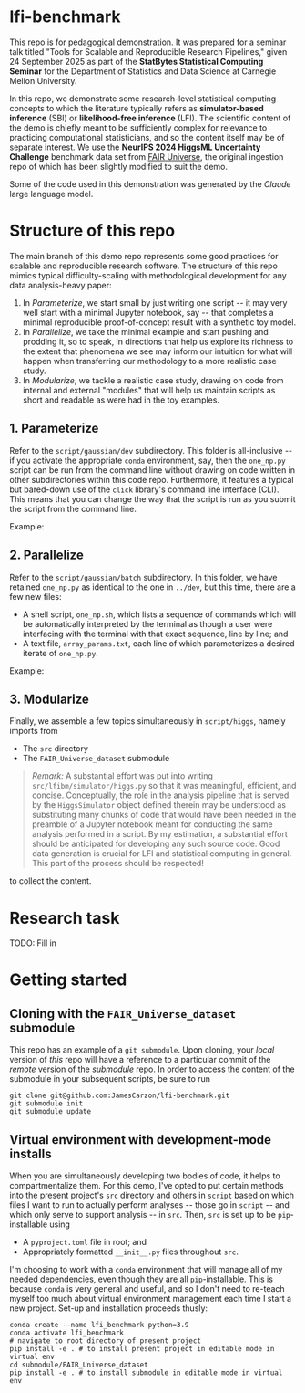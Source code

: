 # lfi-benchmark

This repo is for pedagogical demonstration. It was prepared for a seminar talk titled "Tools for Scalable and Reproducible Research Pipelines," given 24 September 2025 as part of the **StatBytes Statistical Computing Seminar** for the Department of Statistics and Data Science at Carnegie Mellon University.

In this repo, we demonstrate some research-level statistical computing concepts to which the literature typically refers as **simulator-based inference** (SBI) or **likelihood-free inference** (LFI). The scientific content of the demo is chiefly meant to be sufficiently complex for relevance to practicing computational statisticians, and so the content itself may be of separate interest. We use the **NeurIPS 2024 HiggsML Uncertainty Challenge** benchmark data set from [FAIR Universe](https://fair-universe.lbl.gov/), the original ingestion repo of which has been slightly modified to suit the demo.

Some of the code used in this demonstration was generated by the _Claude_ large language model.

# Structure of this repo

The main branch of this demo repo represents some good practices for scalable and reproducible research software. The structure of this repo mimics typical difficulty-scaling with methodological development for any data analysis-heavy paper:
1. In _Parameterize_, we start small by just writing one script -- it may very well start with a minimal Jupyter notebook, say -- that completes a minimal reproducible proof-of-concept result with a synthetic toy model.
2. In _Parallelize_, we take the minimal example and start pushing and prodding it, so to speak, in directions that help us explore its richness to the extent that phenomena we see may inform our intuition for what will happen when transferring our methodology to a more realistic case study.
3. In _Modularize_, we tackle a realistic case study, drawing on code from internal and external "modules" that will help us maintain scripts as short and readable as were had in the toy examples.

## 1. Parameterize

Refer to the `script/gaussian/dev` subdirectory. This folder is all-inclusive -- if you activate the appropriate `conda` environment, say, then the `one_np.py` script can be run from the command line without drawing on code written in other subdirectories within this code repo. Furthermore, it features a typical but bared-down use of the `click` library's command line interface (CLI). This means that you can change the way that the script is run as you submit the script from the command line.

Example:

## 2. Parallelize

Refer to the `script/gaussian/batch` subdirectory. In this folder, we have retained `one_np.py` as identical to the one in `../dev`, but this time, there are a few new files:
- A shell script, `one_np.sh`, which lists a sequence of commands which will be automatically interpreted by the terminal as though a user were interfacing with the terminal with that exact sequence, line by line; and
- A text file, `array_params.txt`, each line of which parameterizes a desired iterate of `one_np.py`.

Example:

## 3. Modularize

Finally, we assemble a few topics simultaneously in `script/higgs`, namely imports from
- The `src` directory
- The `FAIR_Universe_dataset` submodule

> _Remark:_ A substantial effort was put into writing `src/lfibm/simulator/higgs.py` so that it was meaningful, efficient, and concise. Conceptually, the role in the analysis pipeline that is served by the `HiggsSimulator` object defined therein may be understood as substituting  many chunks of code that would have been needed in the preamble of a Jupyter notebook meant for conducting the same analysis performed in a script. By my estimation, a substantial effort should be anticipated for developing any such source code. Good data generation is crucial for LFI and statistical computing in general. This part of the process should be respected!

to collect the content.

# Research task

TODO: Fill in

# Getting started

## Cloning with the `FAIR_Universe_dataset` submodule

This repo has an example of a `git submodule`. Upon cloning, your _local_ version of _this_ repo will have a reference to a particular commit of the _remote_ version of the _submodule_ repo. In order to access the content of the submodule in your subsequent scripts, be sure to run

```
git clone git@github.com:JamesCarzon/lfi-benchmark.git
git submodule init
git submodule update
```

## Virtual environment with development-mode installs

When you are simultaneously developing two bodies of code, it helps to compartmentalize them. For this demo, I've opted to put certain methods into the present project's `src` directory and others in `script` based on which files I want to run to actually perform analyses -- those go in `script` -- and which only serve to support analysis -- in `src`. Then, `src` is set up to be `pip`-installable using
- A `pyproject.toml` file in root; and
- Appropriately formatted `__init__.py` files throughout `src`.

I'm choosing to work with a `conda` environment that will manage all of my needed dependencies, even though they are all `pip`-installable. This is because `conda` is very general and useful, and so I don't need to re-teach myself too much about virtual environment management each time I start a new project. Set-up and installation proceeds thusly:

```
conda create --name lfi_benchmark python=3.9
conda activate lfi_benchmark
# navigate to root directory of present project
pip install -e . # to install present project in editable mode in virtual env
cd submodule/FAIR_Universe_dataset
pip install -e . # to install submodule in editable mode in virtual env
```
